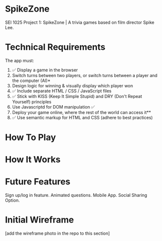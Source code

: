 # SpikeZone
SEI 1025 Project 1: SpikeZone | A trivia games based on film director Spike Lee.

# Technical Requirements
The app must:

1. :white_check_mark: Display a game in the browser
2. Switch turns between two players, or switch turns between a player and the computer (AI)*
3. Design logic for winning & visually display which player won
4. :white_check_mark: Include separate HTML / CSS / JavaScript files 
5. :white_check_mark: Stick with KISS (Keep It Simple Stupid) and DRY (Don't Repeat Yourself) principles 
6. Use Javascriptd for DOM manipulation :white_check_mark:
7. Deploy your game online, where the rest of the world can access it**
8. :white_check_mark: Use semantic markup for HTML and CSS (adhere to best practices) 

# How To Play

# How It Works
   
# Future Features
Sign up/log in feature.
Animated questions.
Mobile App.
Social Sharing Option.

# Initial Wireframe
[add the wireframe photo in the repo to this section]